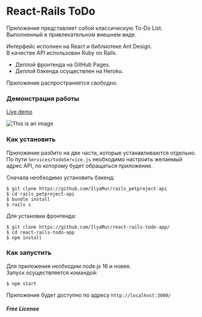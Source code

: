 # React-Rails ToDo

Приложение представляет собой классическую To-Do List.  
Выполненный в привлекательном внешнем виде.

Интерфейс исполнен на React и библиотеке Ant Design.  
В качестве API использован Ruby on Rails.

- Деплой фронтенда на GitHub Pages.  
- Деплой бэкенда осуществлен на Heroku.

Приложение распространяется свободно.

### Демонстрация работы  

[Live demo](https://ilyamur.github.io/react-rails-todo-app/)

![This is an image](https://i.imgur.com/YwLhqOC.png)

### Как установить

Приложение разбито на две части, которые устанавливаются отдельно.  
По пути `Services/todoService.js` необходимо настроить желаемый адрес API, по которому будет обращаться приложение.  

Сначала необходимо установить бэкенд:
```
$ git clone https://github.com/IlyaMur/rails_petproject-api
$ cd rails_petproject-api
$ bundle install
$ rails s
```

Для установки фронтенда:

```
$ git clone https://github.com/IlyaMur/react-rails-todo-app/
$ cd react-rails-todo-app
$ npm install
```

### Как запустить

Для приложения необходим node.js 16 и новее.   
Запуск осуществляется командой:

```
$ npm start
```

Приложение будет доступно по адресу `http://localhost:3000/`


##### Free License
